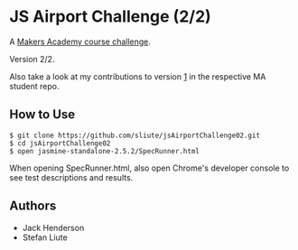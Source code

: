 # JS Airport Challenge (2/2)

A [Makers Academy course challenge](https://github.com/makersacademy).

Version 2/2.

Also take a look at my contributions to version [1](https://github.com/bwk103/jsAirportChallenge) in the respective MA student repo.

## How to Use
```
$ git clone https://github.com/sliute/jsAirportChallenge02.git
$ cd jsAirportChallenge02
$ open jasmine-standalone-2.5.2/SpecRunner.html
```
When opening SpecRunner.html, also open Chrome's developer console to see test descriptions and results.

## Authors

* Jack Henderson
* Stefan Liute
